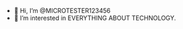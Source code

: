 - 👋 Hi, I’m @MICROTESTER123456
- 👀 I’m interested in EVERYTHING ABOUT TECHNOLOGY.



<!---
MICROTESTER123456/MICROTESTER123456 is a ✨ special ✨ repository because its `README.md` (this file) appears on your GitHub profile.
You can click the Preview link to take a look at your changes.
--->
